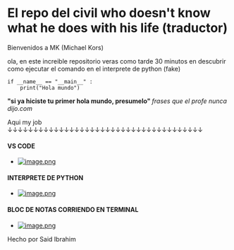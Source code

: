 # El repo del civil who doesn't know what he does with his life (traductor)

<p>
Bienvenidos a
MK (Michael Kors)
  
ola, en este increible repositorio veras como tarde 30 minutos en descubrir como ejecutar el comando en el interprete de python (fake)
</p>

``` 
if __name__ == "__main__" : 
    print("Hola mundo")
```
<b> "si ya hiciste tu primer hola mundo, presumelo" </b> *frases que el profe nunca dijo.com*

Aqui my job ↓↓↓↓↓↓↓↓↓↓↓↓↓↓↓↓↓↓↓↓↓↓↓↓↓↓↓↓↓↓↓↓↓↓↓↓↓↓

#### <B>VS CODE</B>
- [![image.png](https://i.postimg.cc/jStVzt50/image.png)](https://postimg.cc/Yhny7cYb)

#### <B>INTERPRETE DE PYTHON</B>
- [![image.png](https://i.postimg.cc/KvsLTvQ4/image.png)](https://postimg.cc/9rZr526j)

#### <B>BLOC DE NOTAS CORRIENDO EN TERMINAL</B>
- [![image.png](https://i.postimg.cc/4dNNwpxG/image.png)](https://postimg.cc/d7pYVkCN)


Hecho por Said Ibrahim
